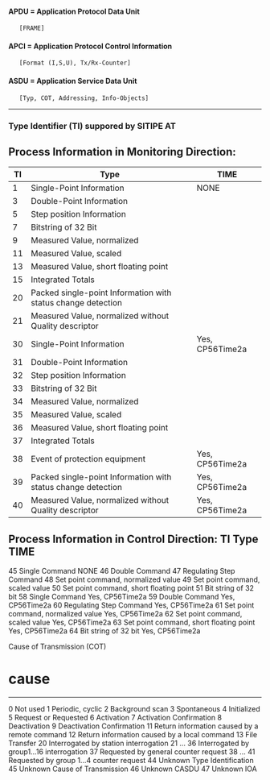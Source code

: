 #### APDU = Application Protocol Data Unit            
       [FRAME]  
#### APCI = Application Protocol Control Information  
       [Format (I,S,U), Tx/Rx-Counter]       
#### ASDU = Application Service Data Unit  
       [Typ, COT, Addressing, Info-Objects]

***

### Type Identifier (TI) suppored by SITIPE AT

## Process Information in Monitoring Direction:


| TI | Type | TIME |  
| --- | --- | --- |  
|1|Single-Point Information|NONE|    
|3|Double-Point Information| |  
|5|Step position Information| |  
|7|Bitstring of 32 Bit||  
|9|Measured Value, normalized||
|11|Measured Value, scaled||
|13|Measured Value, short floating point||
|15|Integrated Totals
|20|Packed single-point Information with status change detection
|21|Measured Value, normalized without Quality descriptor 
|30|Single-Point Information|Yes, CP56Time2a|
|31|Double-Point Information 
|32|Step position Information 
|33|Bitstring of 32 Bit 
|34|Measured Value, normalized 
|35|Measured Value, scaled 
|36|Measured Value, short floating point 
|37|Integrated Totals 
|38|Event of protection equipment|Yes, CP56Time2a |
|39|Packed single-point Information with status change detection|Yes, CP56Time2a 
|40|Measured Value, normalized without Quality descriptor|Yes, CP56Time2a

Process Information in Control Direction:
TI  Type                                                            TIME
-------------------------------------------------------------------------------------------
45  Single Command                                                  NONE
46  Double Command
47  Regulating Step Command
48  Set point command, normalized value
49  Set point command, scaled value
50  Set point command, short floating point
51  Bit string of 32 bit 
58  Single Command                                                  Yes, CP56Time2a 
59  Double Command                                                  Yes, CP56Time2a 
60  Regulating Step Command                                         Yes, CP56Time2a 
61  Set point command, normalized value                             Yes, CP56Time2a
62  Set point command, scaled value                                 Yes, CP56Time2a 
63  Set point command, short floating point                         Yes, CP56Time2a 
64  Bit string of 32 bit                                            Yes, CP56Time2a

Cause of Transmission (COT)
#   cause                                                            
-------------------------------------------------------------------------------------------
0   Not used
1   Periodic, cyclic
2   Background scan
3   Spontaneous
4   Initialized
5   Request or Requested
6   Activation
7   Activation Confirmation
8   Deactivation
9   Deactivation Confirmation
11  Return information caused by a remote command
12  Return information caused by a local command
13  File Transfer
20  Interrogated by station interrogation
21 … 36   Interrogated by group1…16 interrogation
37  Requested by general counter request
38 … 41 Requested by group 1…4 counter request
44  Unknown Type Identification
45  Unknown Cause of Transmission
46  Unknown CASDU
47  Unknown IOA
